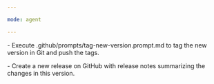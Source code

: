 ```yaml
---

mode: agent

---
```




\- Execute .github/prompts/tag-new-version.prompt.md to tag the new version in Git and push the tags.

\- Create a new release on GitHub with release notes summarizing the changes in this version.

